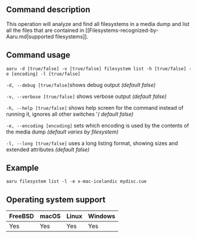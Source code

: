 ## Command description

This operation will analyze and find all filesystems in a media dump and list all the files that are contained
in [[Filesystems-recognized-by-Aaru.md|supported filesystems]].

## Command usage

```aaru -d [true/false] -v [true/false] filesystem list -h [true/false] -e [encoding] -l [true/false]```

```-d, --debug [true/false]```shows debug output *(default false)*

```-v, --verbose [true/false]``` shows verbose output *(default false)*

```-h, --help [true/false]``` shows help screen for the command instead of running it, ignores all other switches '*(
default false)*

```-e, --encoding [encoding]``` sets which encoding is used by the contents of the media dump *(default varies by
filesystem)*

```-l, --long [true/false]``` uses a long listing format, showing sizes and extended attributes *(default false)*

## Example

```aaru filesystem list -l -e x-mac-icelandic mydisc.cue```

## Operating system support

|FreeBSD|macOS|Linux|Windows|
|---|---|---|---|
|Yes|Yes|Yes|Yes|
